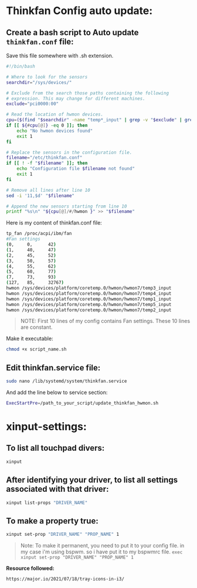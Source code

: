 # Thinkfan Config auto update:

## Create a bash script to Auto update ```thinkfan.conf``` file:
Save this file somewhere with .sh extension.
```bash
#!/bin/bash

# Where to look for the sensors
searchdir="/sys/devices/"

# Exclude from the search those paths containing the following
# expression. This may change for different machines.
exclude="pci0000:00"

# Read the location of hwmon devices.
cpu=($(find "$searchdir" -name "temp*_input" | grep -v "$exclude" | grep "coretemp.0"))
if [[ ${#cpu[@]} -eq 0 ]]; then
    echo "No hwmon devices found"
    exit 1
fi

# Replace the sensors in the configuration file.
filename="/etc/thinkfan.conf"
if [[ ! -f "$filename" ]]; then
    echo "Configuration file $filename not found"
    exit 1
fi

# Remove all lines after line 10
sed -i '11,$d' "$filename"

# Append the new sensors starting from line 10
printf "%s\n" "${cpu[@]/#/hwmon }" >> "$filename"
```

Here is my content of thinkfan.conf file:
```bash
tp_fan /proc/acpi/ibm/fan
#Fan settings
(0,     0,      42)
(1,     40,     47)
(2,     45,     52)
(3,     50,     57)
(4,     55,     62)
(5,     60,     77)
(7,     73,     93)
(127,   85,     32767)
hwmon /sys/devices/platform/coretemp.0/hwmon/hwmon7/temp3_input
hwmon /sys/devices/platform/coretemp.0/hwmon/hwmon7/temp4_input
hwmon /sys/devices/platform/coretemp.0/hwmon/hwmon7/temp1_input
hwmon /sys/devices/platform/coretemp.0/hwmon/hwmon7/temp5_input
hwmon /sys/devices/platform/coretemp.0/hwmon/hwmon7/temp2_input
```
> NOTE: First 10 lines of my config contains Fan settings. These 10 lines are constant.

Make it executable:
```bash
chmod +x script_name.sh
```
## Edit thinkfan.service file:
```bash
sudo nano /lib/systemd/system/thinkfan.service  
```
And add the line below to service section:
```bash
ExecStartPre=/path_to_your_script/update_thinkfan_hwmon.sh
```

# xinput-settings:
## To list all touchpad divers:
```bash
xinput
```
## After identifying your driver, to list all settings associated with that driver:
```bash
xinput list-props "DRIVER_NAME"
```
## To make a property true:
```bash
xinput set-prop "DRIVER_NAME" "PROP_NAME" 1 
```
>Note: To make it permanent, you need to put it to your config file. in my case i'm using bspwm. so i have put it to my bspwmrc file.
> ```exec xinput set-prop "DRIVER_NAME" "PROP_NAME" 1```

**Resource followed:**
```link
https://major.io/2021/07/18/tray-icons-in-i3/
```
